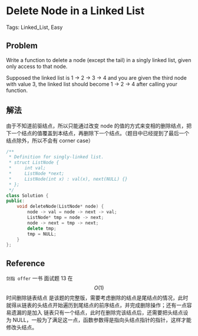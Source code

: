 # Delete Node in a Linked List

Tags: Linked_List, Easy

## Problem

Write a function to delete a node (except the tail) in a singly linked list, given only access to that node.

Supposed the linked list is 1 -> 2 -> 3 -> 4 and you are given the third node with value 3, the linked list should become 1 -> 2 -> 4 after calling your function.

## 解法

由于不知道前驱结点，所以只能通过改变 node 的值的方式来变相的删除结点，把下一个结点的值覆盖到本结点，再删除下一个结点。（题目中已经提到了最后一个结点除外，所以不会有 corner case）

```cpp
/**
 * Definition for singly-linked list.
 * struct ListNode {
 *     int val;
 *     ListNode *next;
 *     ListNode(int x) : val(x), next(NULL) {}
 * };
 */
class Solution {
public:
    void deleteNode(ListNode* node) {
        node -> val = node -> next -> val;
        ListNode* tmp = node -> next;
        node -> next = tmp -> next;
        delete tmp;
        tmp = NULL;
    }
};
```
## Reference

`剑指 offer` 一书 面试题 13 在 $$O(1)$$ 时间删除链表结点 是该题的完整版，需要考虑删除的结点是尾结点的情况，此时就得从链表的头结点开始遍历到尾结点的前序结点，并完成删除操作；还有一点容易遗漏的是加入 链表只有一个结点，此时在删除完该结点后，还需要把头结点设为 NULL，一般为了满足这一点，函数参数得是指向头结点指针的指针，这样才能修改头结点。